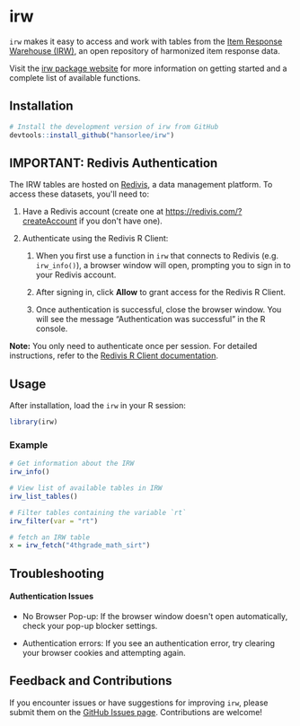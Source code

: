 # irw

`irw` makes it easy to access and work with tables from the [Item Response Warehouse (IRW)](https://datapages.github.io/irw/), an open repository of harmonized item response data.

Visit the [irw package website](https://hansorlee.github.io/irw/index.html) for more information on getting started and a complete list of available functions.

## Installation

``` r
# Install the development version of irw from GitHub
devtools::install_github("hansorlee/irw")
```

## IMPORTANT: Redivis Authentication

The IRW tables are hosted on [Redivis](https://redivis.com), a data management platform. To access these datasets, you'll need to:

1.  Have a Redivis account (create one at <https://redivis.com/?createAccount> if you don't have one).

2.  Authenticate using the Redivis R Client:

    1.  When you first use a function in `irw` that connects to Redivis (e.g. `irw_info()`), a browser window will open, prompting you to sign in to your Redivis account.

    2.  After signing in, click **Allow** to grant access for the Redivis R Client.

    3.  Once authentication is successful, close the browser window. You will see the message “Authentication was successful” in the R console.

**Note:** You only need to authenticate once per session. For detailed instructions, refer to the [Redivis R Client documentation](https://apidocs.redivis.com/client-libraries/redivis-r/getting-started).

## Usage

After installation, load the `irw` in your R session:

``` r
library(irw)
```

### Example

``` r
# Get information about the IRW
irw_info() 

# View list of available tables in IRW
irw_list_tables()

# Filter tables containing the variable `rt`
irw_filter(var = "rt")
```

``` r
# fetch an IRW table
x = irw_fetch("4thgrade_math_sirt") 
```

## Troubleshooting

#### Authentication Issues

-   No Browser Pop-up: If the browser window doesn't open automatically, check your pop-up blocker settings.

-   Authentication errors: If you see an authentication error, try clearing your browser cookies and attempting again.

## Feedback and Contributions

If you encounter issues or have suggestions for improving `irw`, please submit them on the [GitHub Issues page](https://github.com/hansorlee/irw/issues). Contributions are welcome!
